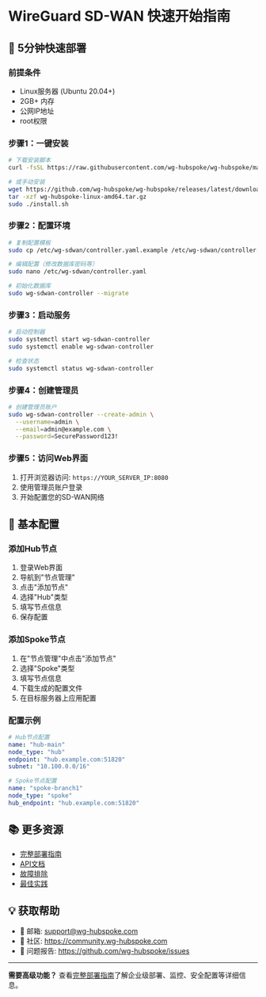 # WireGuard SD-WAN 快速开始指南

## 🚀 5分钟快速部署

### 前提条件
- Linux服务器 (Ubuntu 20.04+)
- 2GB+ 内存
- 公网IP地址
- root权限

### 步骤1：一键安装
```bash
# 下载安装脚本
curl -fsSL https://raw.githubusercontent.com/wg-hubspoke/wg-hubspoke/main/install.sh | sudo bash

# 或手动安装
wget https://github.com/wg-hubspoke/wg-hubspoke/releases/latest/download/wg-hubspoke-linux-amd64.tar.gz
tar -xzf wg-hubspoke-linux-amd64.tar.gz
sudo ./install.sh
```

### 步骤2：配置环境
```bash
# 复制配置模板
sudo cp /etc/wg-sdwan/controller.yaml.example /etc/wg-sdwan/controller.yaml

# 编辑配置（修改数据库密码等）
sudo nano /etc/wg-sdwan/controller.yaml

# 初始化数据库
sudo wg-sdwan-controller --migrate
```

### 步骤3：启动服务
```bash
# 启动控制器
sudo systemctl start wg-sdwan-controller
sudo systemctl enable wg-sdwan-controller

# 检查状态
sudo systemctl status wg-sdwan-controller
```

### 步骤4：创建管理员
```bash
# 创建管理员账户
sudo wg-sdwan-controller --create-admin \
  --username=admin \
  --email=admin@example.com \
  --password=SecurePassword123!
```

### 步骤5：访问Web界面
1. 打开浏览器访问: `https://YOUR_SERVER_IP:8080`
2. 使用管理员账户登录
3. 开始配置您的SD-WAN网络

## 🔧 基本配置

### 添加Hub节点
1. 登录Web界面
2. 导航到"节点管理"
3. 点击"添加节点"
4. 选择"Hub"类型
5. 填写节点信息
6. 保存配置

### 添加Spoke节点
1. 在"节点管理"中点击"添加节点"
2. 选择"Spoke"类型
3. 填写节点信息
4. 下载生成的配置文件
5. 在目标服务器上应用配置

### 配置示例
```yaml
# Hub节点配置
name: "hub-main"
node_type: "hub"
endpoint: "hub.example.com:51820"
subnet: "10.100.0.0/16"

# Spoke节点配置
name: "spoke-branch1"
node_type: "spoke"
hub_endpoint: "hub.example.com:51820"
```

## 📚 更多资源

- [完整部署指南](./DEPLOYMENT_GUIDE.md)
- [API文档](./docs/api/)
- [故障排除](./docs/troubleshooting/)
- [最佳实践](./docs/best-practices/)

## 💡 获取帮助

- 📧 邮箱: support@wg-hubspoke.com
- 💬 社区: https://community.wg-hubspoke.com
- 🐛 问题报告: https://github.com/wg-hubspoke/issues

---

**需要高级功能？** 查看[完整部署指南](./DEPLOYMENT_GUIDE.md)了解企业级部署、监控、安全配置等详细信息。